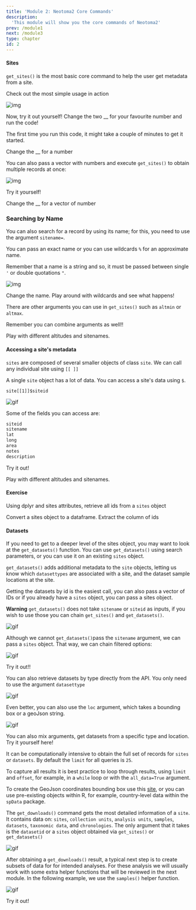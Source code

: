 ```yaml
---
title: 'Module 2: Neotoma2 Core Commands'
description:
  'This module will show you the core commands of Neotoma2'
prev: /module1
next: /module3
type: chapter
id: 2
---
```


<exercise id="0" title="Introduction" type="slides">

<slides source="chapter2_01_introduction">

</slides>

</exercise>

<exercise id="1" title="get_sites()">

#### Sites

`get_sites()` is the most basic core command to help the user get metadata from a site. 

Check out the most simple usage in action

![img](https://github.com/NeotomaDB/neotoma_workshop/blob/main/static/module2/sites_id.gif?raw=true)

Now, try it out yourself! Change the two __ for your favourite number and run the code!

The first time you run this code, it might take a couple of minutes to get it started.

<codeblock id="02_01">

Change the __ for a number

</codeblock>

You can also pass a vector with numbers and execute `get_sites()` to obtain multiple records at once:

![img](https://github.com/NeotomaDB/neotoma_workshop/blob/main/static/module2/sites_list.gif?raw=true)

Try it yourself! 

<codeblock id="02_02">

Change the __ for a vector of number

</codeblock>

### Searching by Name

You can also search for a record by using its name; for this, you need to use the argument `sitename=`.

You can pass an exact name or you can use wildcards `%` for an approximate name.

Remember that a name is a string and so, it must be passed between single `'` or double quotations `"`.

![img](https://github.com/NeotomaDB/neotoma_workshop/blob/main/static/module2/sites_name.gif?raw=true)

<codeblock id="02_03">

Change the name. Play around with wildcards and see what happens! 

</codeblock>

There are other arguments you can use in `get_sites()` such as `altmin` or `altmax`.

Remember you can combine arguments as well!!

<codeblock id="02_04">

Play with different altitudes and sitenames.

</codeblock>

#### Accessing a site's metadata

`sites` are composed of several smaller objects of class `site`.
We can call any individual site using `[[ ]]`

A single `site` object has a lot of data.  You can access a site's data using `$`.

```
site[[1]]$siteid
```

![gif](https://github.com/NeotomaDB/neotoma_workshop/blob/main/static/module2/siteatt.gif?raw=true)

Some of the fields you can access are:
```markdown
siteid
sitename
lat
long
area
notes
description
```

Try it out!

<codeblock id="02_05">

Play with different altitudes and sitenames.

</codeblock>

#### Exercise

Using dplyr and sites attributes, retrieve all ids from a `sites` object

<codeblock id="02_06">

Convert a sites object to a dataframe.
Extract the column of ids

</codeblock>

</exercise>

<exercise id="2" title="get_datasets()">

#### Datasets

If you need to get to a deeper level of the sites object, you may want to look at the `get_datasets()` function.  You can use `get_datasets()` using search parameters, or you can use it on an existing `sites` object.

`get_datasets()` adds additional metadata to the `site` objects, letting us know which `datasettypes` are associated with a site, and the dataset sample locations at the site.

Getting the datasets by id is the easiest call, you can also pass a vector of IDs or if you already have a `sites` object, you can pass a sites object. 

**Warning** `get_datasets()` does not take `sitename` or `siteid` as inputs, if you wish to use those you can chain `get_sites()` and `get_datasets()`.

![gif](https://github.com/NeotomaDB/neotoma_workshop/blob/main/static/module2/get_datasets.gif?raw=true)

Although we cannot `get_datasets()`pass the `sitename` argument, we can pass a `sites` object. That way, we can chain filtered options:

![gif](https://github.com/NeotomaDB/neotoma_workshop/blob/main/static/module2/get_datasets2.gif?raw=true)

Try it out!!

<codeblock id="02_07">

</codeblock>

You can also retrieve datasets by type directly from the API. You only need to use the argument `datasettype`

![gif](https://github.com/NeotomaDB/neotoma_workshop/blob/main/static/module2/pollen.gif?raw=true)

Even better, you can also use the `loc` argument, which takes a bounding box or a geoJson string.

![gif](https://github.com/NeotomaDB/neotoma_workshop/blob/main/static/module2/loc.gif?raw=true)

You can also mix arguments, get datasets from a specific type and location. Try it yourself here!

<codeblock id="02_08">

</codeblock>

It can be computationally intensive to obtain the full set of records for `sites` or `datasets`. 
By default the `limit` for all queries is `25`.  

To capture all results it is best practice to loop through results, using `limit` and `offset`, for example, in a `while` loop or with the `all_data=True` argument.

To create the GeoJson coordinates bounding box use this [site](https://geojson.io/), or you can use pre-existing objects within R, for example, country-level data within the `spData` package.


</exercise>

<exercise id="3" title="get_downloads()">

The `get_downloads()` command gets the most detailed information of a `site`. It contains data on: `sites`, `collection units`, `analysis units`, `samples`, `datasets`, `taxonomic data`, and `chronologies`. The only argument that it takes is the `datasetid` or a `sites` object obtained via `get_sites()` or `get_datasets()`

![gif](https://github.com/NeotomaDB/neotoma_workshop/blob/main/static/module2/downloads1.gif?raw=true)

After obtaining a `get_downloads()` result, a typical next step is to create subsets of data for for intended analyses. For these analysis we will usually work with some extra helper functions that will be reviewed in the next module. 
In the following example, we use the `samples()` helper function.

![gif](https://github.com/NeotomaDB/neotoma_workshop/blob/main/static/module2/downloads.gif?raw=true)


Try it out! 
<codeblock id="02_09">

</codeblock>

</exercise>